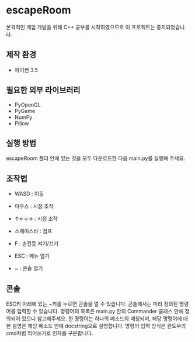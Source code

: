 # escapeRoom
본격적인 게임 개발을 위해 C++ 공부를 시작하였으므로 이 프로젝트는 중지되었습니다.

## 제작 환경
* 파이썬 3.5

## 필요한 외부 라이브러리
* PyOpenGL
* PyGame
* NumPy
* Pillow

## 실행 방법
escapeRoom 폴더 안에 있는 것을 모두 다운로드한 다음 main.py를 실행해 주세요.

## 조작법
* WASD : 이동
* 마우스 : 시점 조작
* ↑←↓→ : 시점 조작
* 스페이스바 : 점프
* F : 손전등 켜기/끄기

* ESC : 메뉴 열기
* ~ : 콘솔 열기

## 콘솔
ESC키 아래에 있는 ~키를 누르면 콘솔을 열 수 있습니다. 콘솔에서는 미리 정의된 명령어를 입력할 수 있습니다. 명령어의 목록은 main.py 안의 Commander 클래스 안에 정의되어 있으니 참고해주세요. 한 명령어는 하나의 메소드와 매칭되며, 해당 명령어에 대한 설명은 해당 메소드 안에 docstring으로 설명합니다. 명령어 입력 방식은 윈도우의 cmd처럼 띄어쓰기로 인자를 구분합니다.
